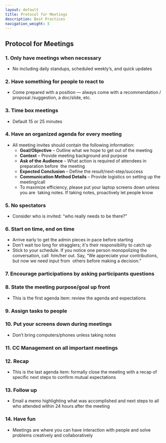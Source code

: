 ```yaml
---
layout: default
title: Protocol for Meetings
description: Best Practices
navigation_weight: 5
---
```


## Protocol for Meetings

### 1. Only have meetings when necessary
* No including daily standups, scheduled weekly’s, and quick updates

### 2. Have something for people to react to
* Come prepared with a position — always come with a recommendation / proposal /suggestion, a doc/slide, etc.

### 3. Time box meetings
* Default 15 or 25 minutes 

### 4. Have an organized agenda for every meeting
* All meeting invites should contain the following information:
  * **Goal/Objective** – Outline what we hope to get out of the meeting  
  * **Context** – Provide meeting background and purpose  
  * **Ask of the Audience** – What action is required of attendees in preparation before  the meeting  
  * **Expected Conclusion** – Define the result/next-step/success  
  * **Communication Method Details** – Provide logistics on setting up the meeting/call  
  * To maximize efficiency, please put your laptop screens down unless you are  taking notes. If taking notes, proactively let people know

### 5. No spectators 
* Consider who is invited: “who really needs to be there?”

### 6. Start on time, end on time
* Arrive early to get the admin pieces in pace before starting  
* Don’t wait too long for stragglers; it's their responsibility to catch up
* Stick to your schedule. If you notice one person monopolizing the conversation, call  him/her out. Say, “We appreciate your contributions, but now we need input from  others before making a decision.”  

### 7. Encourage participations by asking participants questions

### 8. State the meeting purpose/goal up front
* This is the first agenda item: review the agenda and expectations

### 9. Assign tasks to people

### 10. Put your screens down during meetings
* Don’t bring computers/phones unless taking notes 

### 11. CC Management on all important meetings

### 12. Recap
* This is the last agenda item: formally close the meeting with a recap of specific next steps to confirm mutual expectations

### 13. Follow up 
* Email a memo highlighting what was accomplished and next steps to all who attended within 24 hours after the meeting

### 14. Have fun
* Meetings are where you can have interaction with people and solve problems creatively and collaboratively